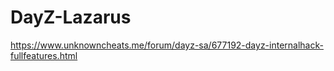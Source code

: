 # DayZ-Lazarus
https://www.unknowncheats.me/forum/dayz-sa/677192-dayz-internalhack-fullfeatures.html
